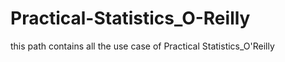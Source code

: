 # Practical-Statistics_O-Reilly
this path contains all the use case of Practical Statistics_O'Reilly
